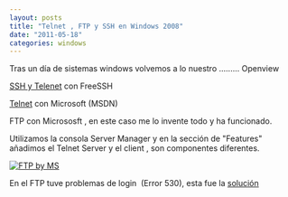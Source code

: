 ```yaml
---
layout: posts
title: "Telnet , FTP y SSH en Windows 2008"
date: "2011-05-18"
categories: windows
---
```


Tras un día de sistemas windows volvemos a lo nuestro ......... Openview

[SSH y Telenet](https://www.windowsnetworking.com/articles_tutorials/install-ssh-server-windows-server-2008.html) con FreeSSH

[Telnet](https://technet.microsoft.com/en-us/library/cc732339%28WS.10%29.aspx "MSDN - Telnet") con Microsoft (MSDN)

FTP con Micrososft , en este caso me lo invente todo y ha funcionado.

Utilizamos la consola Server Manager y en la sección de "Features" añadimos el Telnet Server y el client , son componentes diferentes.

[![FTP by MS](images/ftp1-300x187.png "FTP by MS")](https://luispuente.net/wp-content/uploads/2011/05/ftp1.png)

En el FTP tuve problemas de login  (Error 530), esta fue la [solución](https://www.sergiosainz.com/2011/02/15/ftp-7-5-530-user-cannot-log-in/ "FTP")

